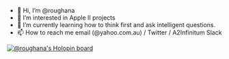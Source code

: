 - 👋 Hi, I’m @roughana
- 👀 I’m interested in Apple II projects 
- 🌱 I’m currently learning how to think first and ask intelligent questions.  
- 📫 How to reach me email (@yahoo.com.au) / Twitter / A2Infinitum Slack 

[![@roughana's Holopin board](https://holopin.io/api/user/board?user=roughana)](https://holopin.io/@roughana)
